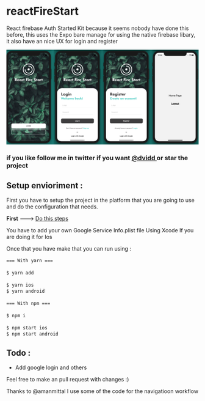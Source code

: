 # reactFireStart

React firebase Auth Started Kit because it seems nobody have done this before, this uses the Expo bare manage for using the native firebase libary, it also have an nice UX for login and register 

<img src="https://github.com/dvidd/reactFireStart/blob/master/reactstart.png?raw=true">

### if you like follow me in twitter if you want <a href="twitter.com/dviddb"> @dvidd </a>  or star the project

## Setup envioriment :

First you have to setup the project in the platform that you are going to use and do the configuration that needs.

<b>First</b> ---> <a href="https://rnfirebase.io/"> Do this steps </a>

You have to add your own Google Service Info.plist file Using Xcode If you are doing it for Ios

Once that you have make that you can run using :

```
=== With yarn ===

$ yarn add

$ yarn ios 
$ yarn android

=== With npm ===

$ npm i 

$ npm start ios
$ npm start android

```

## Todo : 

- Add google login and others

Feel free to make an pull request with changes :)



Thanks to @amanmittal I use some of the code for the navigatioon workflow

